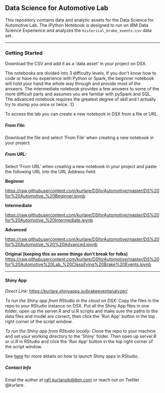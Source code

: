## Data Science for Automotive Lab

This repository contains data and analytic assets for the Data Science for Automotive Lab.  The iPython Notebook is designed to run on IBM Data Science Experience and analyzes the `historical_brake_events.csv` data set.
_________________________

### Getting Started

Download the CSV and add it as a 'data asset' in your project on DSX.  

The notebooks are divided into 3 difficulty levels.  If you don't know how to code or have no experience with Python or Spark, the beginner notebook will hold your hand the whole way through and provide most of the answers.  The intermediate notebook provides a few answers to some of the more difficult parts and assumes you are familiar with pySpark and SQL.  The advanced notebook requires the greatest degree of skill and I actually try to stump you once or twice. :D  

To access the lab you can create a new notebook in DSX from a file or URL.  

##### From File:  
Download the file and select 'From File' when creating a new notebook in your project.

##### From URL:
Select 'From URL' when creating a new notebook in your project and paste the following URL into the URL Address field:

**Beginner**

https://raw.githubusercontent.com/kurlare/DSforAutomotive/master/DS%20for%20Automotive_%20Beginner.ipynb

**Intermediate**

https://raw.githubusercontent.com/kurlare/DSforAutomotive/master/DS%20for%20Automotive_%20Intermediate.ipynb

**Advanced**

https://raw.githubusercontent.com/kurlare/DSforAutomotive/master/DS%20for%20Automotive_%20%20Advanced.ipynb

**Original (keeping this so some things don't break for folks)**
https://raw.githubusercontent.com/kurlare/DSforAutomotive/master/DS%20for%20Automotive%20Lab_%20Classifying%20Brake%20Events.ipynb

________________

#### Shiny App
*Direct Link:* https://kurlare.shinyapps.io/brakeeventanalyzer/

*To run the Shiny app from RStudio in the cloud on DSX:*  Copy the files in the repo to your RStudio instance on DSX.  Put all the Shiny App files in one folder, open up the server.R and ui.R scripts and make sure the paths to the data files and model are correct, then click the 'Run App' button in the top right corner of the script window.

*To run the Shiny app from RStudio locally:* Clone the repo to your machine and set your working directory to the 'Shiny' folder.  Then open up server.R or ui.R in RStudio and click the 'Run App' button in the top right corner of the script window. 

See [here](http://shiny.rstudio.com/tutorial/) for more details on how to launch Shiny apps in RStudio.

##### Contact Info
Email the author at rafi.kurlansik@ibm.com or reach out on Twitter @kurlare.



